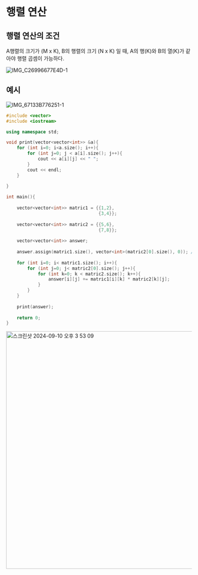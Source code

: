 # 행렬 연산

## 행렬 연산의 조건
A행렬의 크기가 (M x K), B의 행렬의 크기 (N x K) 일 때, A의 행(K)와 B의 열(K)가 같아야 행렬 곱셈이 가능하다.

![IMG_C26996677E4D-1](https://github.com/user-attachments/assets/d053a749-4292-4279-864a-b4e94c290fe0)

## 예시

![IMG_67133B776251-1](https://github.com/user-attachments/assets/e30c6444-a8a7-4f7f-a574-338b0ce48d52)

```cpp
#include <vector>
#include <iostream>

using namespace std;

void print(vector<vector<int>> &a){
    for (int i=0; i<a.size(); i++){
        for (int j=0; j < a[i].size(); j++){
            cout << a[i][j] << " ";
        }
    	cout << endl;
    }
    
}

int main(){
    
    vector<vector<int>> matric1 = {{1,2}, 
                                   {3,4}};
    
    vector<vector<int>> matric2 = {{5,6}, 
                                   {7,8}};
    
    vector<vector<int>> answer;
    
    answer.assign(matric1.size(), vector<int>(matric2[0].size(), 0)); // matric1의 행 * matric2의 열 크기의 공간 할당
    
    for (int i=0; i< matric1.size(); i++){
        for (int j=0; j< matric2[0].size(); j++){
            for (int k=0; k < matric2.size(); k++){
                answer[i][j] += matric1[i][k] * matric2[k][j];
            }
        }
    }
    
    print(answer);
    
    return 0;
}
```

<img width="644" alt="스크린샷 2024-09-10 오후 3 53 09" src="https://github.com/user-attachments/assets/d59e910d-041b-450f-8989-4c9ff8b6ea89">

